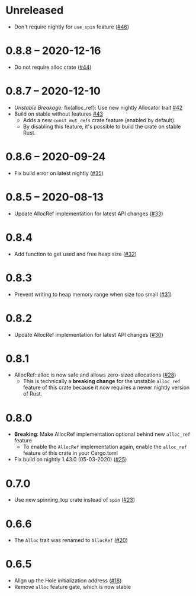 # Unreleased

- Don't require nightly for `use_spin` feature ([#46](https://github.com/phil-opp/linked-list-allocator/pull/46))

# 0.8.8 – 2020-12-16

- Do not require alloc crate ([#44](https://github.com/phil-opp/linked-list-allocator/pull/44))

# 0.8.7 – 2020-12-10

- _Unstable Breakage:_ fix(alloc_ref): Use new nightly Allocator trait [#42](https://github.com/phil-opp/linked-list-allocator/pull/42)
- Build on stable without features [#43](https://github.com/phil-opp/linked-list-allocator/pull/43)
  - Adds a new `const_mut_refs` crate feature (enabled by default).
  - By disabling this feature, it's possible to build the crate on stable Rust.

# 0.8.6 – 2020-09-24

- Fix build error on latest nightly ([#35](https://github.com/phil-opp/linked-list-allocator/pull/35))

# 0.8.5 – 2020-08-13

- Update AllocRef implementation for latest API changes ([#33](https://github.com/phil-opp/linked-list-allocator/pull/33))

# 0.8.4

- Add function to get used and free heap size ([#32](https://github.com/phil-opp/linked-list-allocator/pull/32))

# 0.8.3

- Prevent writing to heap memory range when size too small ([#31](https://github.com/phil-opp/linked-list-allocator/pull/31))

# 0.8.2

- Update AllocRef implementation for latest API changes ([#30](https://github.com/phil-opp/linked-list-allocator/pull/30))

# 0.8.1

- AllocRef::alloc is now safe and allows zero-sized allocations ([#28](https://github.com/phil-opp/linked-list-allocator/pull/28))
    - This is technically a **breaking change** for the unstable `alloc_ref` feature of this crate because it now requires a newer nightly version of Rust.

# 0.8.0

- **Breaking**: Make AllocRef implementation optional behind new `alloc_ref` feature
    - To enable the `AllocRef` implementation again, enable the `alloc_ref` feature of this crate in your Cargo.toml
- Fix build on nightly 1.43.0 (05-03-2020) ([#25](https://github.com/phil-opp/linked-list-allocator/pull/25))

# 0.7.0

- Use new spinning_top crate instead of `spin` ([#23](https://github.com/phil-opp/linked-list-allocator/pull/23))

# 0.6.6

- The `Alloc` trait was renamed to `AllocRef` ([#20](https://github.com/phil-opp/linked-list-allocator/pull/20))

# 0.6.5

- Align up the Hole initialization address ([#18](https://github.com/phil-opp/linked-list-allocator/pull/18))
- Remove `alloc` feature gate, which is now stable
